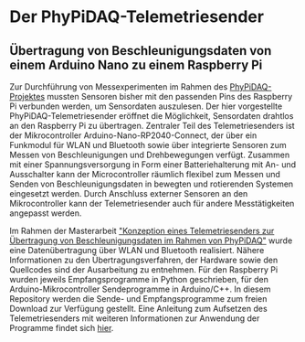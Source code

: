 # Der PhyPiDAQ-Telemetriesender
## Übertragung von Beschleunigungsdaten von einem Arduino Nano zu einem Raspberry Pi

Zur Durchführung von Messexperimenten im Rahmen des [PhyPiDAQ-Projektes](https://github.com/GuenterQuast/PhyPiDAQ/blob/master/Dokumentation.md) mussten Sensoren bisher mit den passenden Pins des Raspberry Pi verbunden werden, um Sensordaten auszulesen. Der hier vorgestellte PhyPiDAQ-Telemetriesender eröffnet die Möglichkeit, Sensordaten drahtlos an den Raspberry Pi zu übertragen. Zentraler Teil des Telemetriesenders ist der Mikrocontroller Arduino-Nano-RP2040-Connect, der über ein Funkmodul für WLAN und Bluetooth sowie über integrierte Sensoren zum Messen von Beschleunigungen und Drehbewegungen verfügt. Zusammen mit einer Spannungsversorgung in Form einer Batteriehalterung mit An- und Ausschalter kann der Microcontroller räumlich flexibel zum Messen und Senden von Beschleunigungsdaten in bewegten und rotierenden Systemen eingesetzt werden. Durch Anschluss externer Sensoren an den Mikrocontroller kann der Telemetriesender auch für andere Messtätigkeiten angepasst werden. 

Im Rahmen der Masterarbeit ["Konzeption eines Telemetriesenders zur Übertragung von Beschleunigungsdaten im Rahmen von PhyPiDAQ"](https://github.com/PhilippEckerle/PhyPiDAQ-Telemetriesender/blob/main/Konzeption%20eines%20Telemetriesenders%20zum%20%C3%9Cbertragen%20von%20Beschleunigungsdaten.pdf) wurde eine Datenübertragung über WLAN und Bluetooth realisiert. Nähere Informationen zu den Übertragungsverfahren, der Hardware sowie den Quellcodes sind der Ausarbeitung zu entnehmen. Für den Raspberry Pi wurden jeweils Empfangsprogramme in Python geschrieben, für den Arduino-Mikrocontroller Sendeprogramme in Arduino/C++. In diesem Repository werden die Sende- und Empfangsprogramme zum freien Download zur Verfügung gestellt. Eine Anleitung zum Aufsetzen des Telemetriesenders mit weiteren Informationen zur Anwendung der Programme findet sich [hier](https://github.com/PhilippEckerle/PhyPiDAQ-Telemetriesender/blob/main/Anleitung%20zum%20Aufsetzen%20des%20Telemetriesenders).
